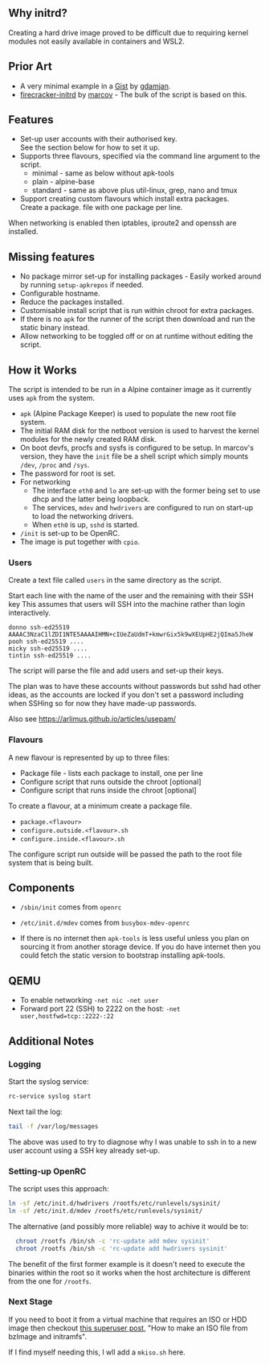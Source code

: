 
Why initrd?
-----------

Creating a hard drive image proved to be difficult due to requiring kernel
modules not easily available in containers and WSL2.

Prior Art
---------

* A very minimal example in a [Gist](1) by [gdamjan](0).
* [firecracker-initrd](2) by [marcov](3) - The bulk of the script is based on this.

Features
--------

* Set-up user accounts with their authorised key. \
  See the section below for how to set it up.
* Supports three flavours, specified via the command line argument to the script.
  * minimal - same as below without apk-tools
  * plain - alpine-base
  * standard - same as above plus util-linux, grep, nano and tmux
* Support creating custom flavours which install extra packages. \
  Create a package.<flavour-name> file with one package per line.

When networking is enabled then iptables, iproute2 and openssh are installed.

Missing features
----------------

* No package mirror set-up for installing packages - Easily worked around by
  running `setup-apkrepos` if needed.
* Configurable hostname.
* Reduce the packages installed.
* Customisable install script that is run within chroot for extra packages.
* If there is no `apk` for the runner of the script then download and run the
  static binary instead.
* Allow networking to be toggled off or on at runtime without editing the
  script.

How it Works
------------

The script is intended to be run in a Alpine container image as it currently
uses `apk` from the system.

* `apk` (Alpine Package Keeper) is used to populate the new root file system.
* The initial RAM disk for the netboot version is used to harvest the
  kernel modules for the newly created RAM disk.
* On boot devfs, procfs and sysfs is configured to be setup.
  In marcov's version, they have the `init` file be a shell script which simply
  mounts `/dev`, `/proc` and `/sys`.
* The password for root is set.
* For networking
    * The interface `eth0` and `lo` are set-up with the former being set to use
      dhcp and the latter being loopback.
    * The services, `mdev` and `hwdrivers` are configured to run on start-up
      to load the networking drivers.
    * When `eth0` is up, `sshd` is started.
* `/init` is set-up to be OpenRC.
* The image is put together with `cpio`.

### Users

Create a text file called `users` in the same directory as the script.

Start each line with the name of the user and the remaining with their SSH key
This assumes that users will SSH into the machine rather than login
interactively.
```
donno ssh-ed25519 AAAAC3NzaC1lZDI1NTE5AAAAIHMN+cIUeZaUdmT+kmwrGix5k9wXEUpHE2jQIma5JheW
pooh ssh-ed25519 ....
micky ssh-ed25519 ....
tintin ssh-ed25519 ....
```

The script will parse the file and add users and set-up their keys.

The plan was to have these accounts without passwords but sshd had other ideas,
as the accounts are locked if you don't set a password including when SSHing
so for now they have made-up passwords.

Also see https://arlimus.github.io/articles/usepam/

### Flavours

A new flavour is represented by up to three files:
* Package file - lists each package to install, one per line
* Configure script that runs outside the chroot [optional]
* Configure script that runs inside the chroot [optional]

To create a flavour, at a minimum create a package file.
* `package.<flavour>`
* `configure.outside.<flavour>.sh`
* `configure.inside.<flavour>.sh`

The configure script run outside will be passed the path to the root file
system that is being built.

Components
----------

- `/sbin/init` comes from `openrc`
- `/etc/init.d/mdev` comes from `busybox-mdev-openrc`

- If there is no internet then `apk-tools` is less useful unless you plan on
  sourcing it from another storage device. If you do have internet then you
  could fetch the static version to bootstrap installing apk-tools.

QEMU
----
* To enable networking `-net nic -net user`
* Forward port 22 (SSH) to 2222 on the host: `-net user,hostfwd=tcp::2222-:22`

Additional Notes
----------------

### Logging
Start the syslog service:
```sh
rc-service syslog start
```

Next tail the log:
```sh
tail -f /var/log/messages
```

The above was used to try to diagnose why I was unable to ssh in to a new
user account using a SSH key already set-up.

### Setting-up OpenRC
The script uses this approach:
```sh
ln -sf /etc/init.d/hwdrivers /rootfs/etc/runlevels/sysinit/
ln -sf /etc/init.d/mdev /rootfs/etc/runlevels/sysinit/
```
The alternative (and possibly more reliable) way to achive it would be to:
```sh
  chroot /rootfs /bin/sh -c 'rc-update add mdev sysinit'
  chroot /rootfs /bin/sh -c 'rc-update add hwdrivers sysinit'
```

The benefit of the first former example is it doesn't need to execute the
binaries within the root so it works when the host architecture is different
from the one for `/rootfs`.

### Next Stage

If you need to boot it from a virtual machine that requires an ISO or HDD
image then checkout [this superuser post](6),
"How to make an ISO file from bzImage and initramfs".

If I find myself needing this, I wll add a `mkiso.sh` here.

[0]: https://gist.github.com/gdamjan/1f260b58eb9fb1ba62d2234958582405
[1]: https://gist.github.com/gdamjan
[3]: https://github.com/marcov/
[4]: https://github.com/marcov/firecracker-initrd/
[5]: https://github.com/OpenRC/openrc
[6]: https://superuser.com/questions/1613122/how-to-make-an-iso-file-from-bzimage-and-initramfs
